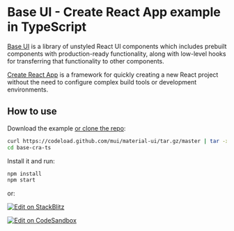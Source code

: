 # Base UI - Create React App example in TypeScript

[Base UI](https://mui.com/base-ui/getting-started/) is a library of unstyled React UI components which includes prebuilt components with production-ready functionality, along with low-level hooks for transferring that functionality to other components.

[Create React App](https://create-react-app.dev/) is a framework for quickly creating a new React project without the need to configure complex build tools or development environments.

## How to use

Download the example [or clone the repo](https://github.com/mui/material-ui):

<!-- #default-branch-switch -->

```sh
curl https://codeload.github.com/mui/material-ui/tar.gz/master | tar -xz --strip=2 material-ui-master/examples/base-cra-ts
cd base-cra-ts
```

Install it and run:

```sh
npm install
npm start
```

or:

<!-- #default-branch-switch -->

[![Edit on StackBlitz](https://developer.stackblitz.com/img/open_in_stackblitz.svg)](https://stackblitz.com/github/mui/material-ui/tree/master/examples/base-cra-ts)

[![Edit on CodeSandbox](https://codesandbox.io/static/img/play-codesandbox.svg)](https://codesandbox.io/s/github/mui/material-ui/tree/master/examples/base-cra-ts)

